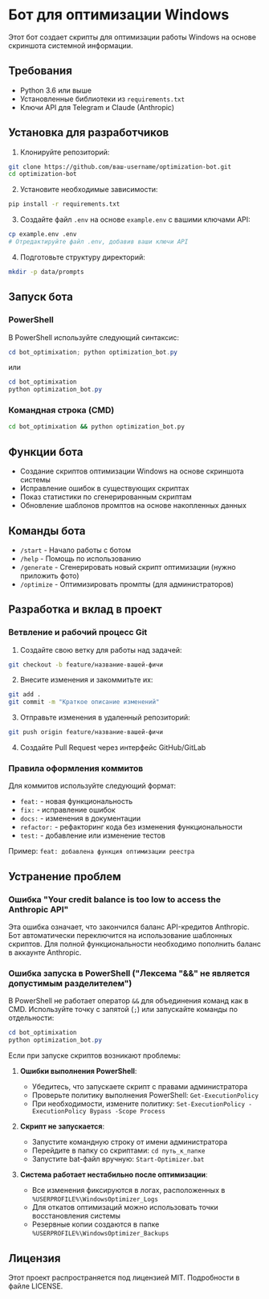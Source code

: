 # Бот для оптимизации Windows

Этот бот создает скрипты для оптимизации работы Windows на основе скриншота системной информации.

## Требования

- Python 3.6 или выше
- Установленные библиотеки из `requirements.txt`
- Ключи API для Telegram и Claude (Anthropic)

## Установка для разработчиков

1. Клонируйте репозиторий:
```bash
git clone https://github.com/ваш-username/optimization-bot.git
cd optimization-bot
```

2. Установите необходимые зависимости:
```bash
pip install -r requirements.txt
```

3. Создайте файл `.env` на основе `example.env` с вашими ключами API:
```bash
cp example.env .env
# Отредактируйте файл .env, добавив ваши ключи API
```

4. Подготовьте структуру директорий:
```bash
mkdir -p data/prompts
```

## Запуск бота

### PowerShell
В PowerShell используйте следующий синтаксис:
```powershell
cd bot_optimixation; python optimization_bot.py
```
или
```powershell
cd bot_optimixation
python optimization_bot.py
```

### Командная строка (CMD)
```cmd
cd bot_optimixation && python optimization_bot.py
```

## Функции бота

- Создание скриптов оптимизации Windows на основе скриншота системы
- Исправление ошибок в существующих скриптах
- Показ статистики по сгенерированным скриптам
- Обновление шаблонов промптов на основе накопленных данных

## Команды бота

- `/start` - Начало работы с ботом
- `/help` - Помощь по использованию
- `/generate` - Сгенерировать новый скрипт оптимизации (нужно приложить фото)
- `/optimize` - Оптимизировать промпты (для администраторов)

## Разработка и вклад в проект

### Ветвление и рабочий процесс Git

1. Создайте свою ветку для работы над задачей:
```bash
git checkout -b feature/название-вашей-фичи
```

2. Внесите изменения и закоммитьте их:
```bash
git add .
git commit -m "Краткое описание изменений"
```

3. Отправьте изменения в удаленный репозиторий:
```bash
git push origin feature/название-вашей-фичи
```

4. Создайте Pull Request через интерфейс GitHub/GitLab

### Правила оформления коммитов

Для коммитов используйте следующий формат:
- `feat:` - новая функциональность
- `fix:` - исправление ошибок
- `docs:` - изменения в документации
- `refactor:` - рефакторинг кода без изменения функциональности
- `test:` - добавление или изменение тестов

Пример: `feat: добавлена функция оптимизации реестра`

## Устранение проблем

### Ошибка "Your credit balance is too low to access the Anthropic API"
Эта ошибка означает, что закончился баланс API-кредитов Anthropic. Бот автоматически переключится на использование шаблонных скриптов. Для полной функциональности необходимо пополнить баланс в аккаунте Anthropic.

### Ошибка запуска в PowerShell ("Лексема "&&" не является допустимым разделителем")
В PowerShell не работает оператор `&&` для объединения команд как в CMD. Используйте точку с запятой (`;`) или запускайте команды по отдельности:
```powershell
cd bot_optimixation
python optimization_bot.py
```

Если при запуске скриптов возникают проблемы:

1. **Ошибки выполнения PowerShell**:
   - Убедитесь, что запускаете скрипт с правами администратора
   - Проверьте политику выполнения PowerShell: `Get-ExecutionPolicy`
   - При необходимости, измените политику: `Set-ExecutionPolicy -ExecutionPolicy Bypass -Scope Process`

2. **Скрипт не запускается**:
   - Запустите командную строку от имени администратора
   - Перейдите в папку со скриптами: `cd путь_к_папке`
   - Запустите bat-файл вручную: `Start-Optimizer.bat`

3. **Система работает нестабильно после оптимизации**:
   - Все изменения фиксируются в логах, расположенных в `%USERPROFILE%\WindowsOptimizer_Logs`
   - Для откатов оптимизаций можно использовать точки восстановления системы
   - Резервные копии создаются в папке `%USERPROFILE%\WindowsOptimizer_Backups`

## Лицензия

Этот проект распространяется под лицензией MIT. Подробности в файле LICENSE.